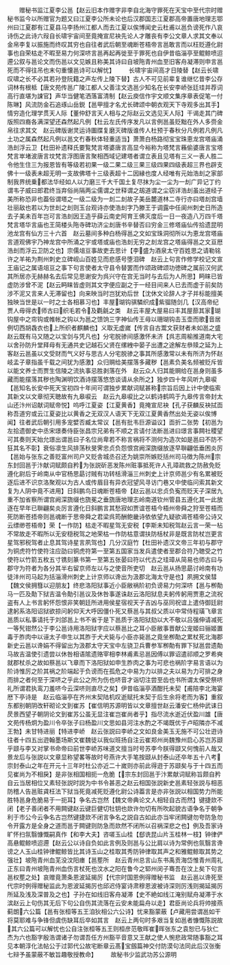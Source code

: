 <!-- { "loadSidebar": true } -->
　　赠秘书监江夏李公邕【赵云旧本作赠字非李自北海守罪死在天宝中至代宗时赠秘书监今以所赠官为题又曰江夏李公所未论也后汉郡国志江夏郡高帝置唐地理志鄂州曰江夏郡有江夏县马李扬州江都人而去江夏以俟博闻史云杜甫以邕负谤死作八哀诗伤之此诗六叚自长啸宇宙间至竟掩宣尼袂先论人才雕丧有李公文章人求其文奉以金帛李复以振施而终叹其穷也自往者武后朝至魂断苍梧帝言邕敢言而以枉贬遵化尉事也自荣枯走不暇至易力何深哜言邕再起再徙至于罪死也自伊昔临淄亭至鲲鲸喷迢遰公叙与邕论文而伤邕以文见嫉且称美其诗曰自坡陁青州血至旧客舟凝滞则申言邕死而不得往吊也末句重懐邕诗可以解忧】
　　长啸宇宙间高才日陵替【赵云长啸叹啸之长不必其若孙登阮籍之声左传上陵下替】古人不可见前辈复谁继忆昔李公存词林有根柢【唐文苑传邕广陵江都人父善注文选邕少知名在长安李峤张廷珪并荐词高行直堪为誎官】声华当健笔洒落富清制【赵云庾信作宇文顺文集序章表促笔一付陈琳】风流防金石追琢山岳鋭【邕甲擅才名尤长碑颂中朝衣观天下寺观多出其手】情穷造化理学贯天人际【董仲舒言天人相与之际赵云文选见天人际】干谒走其门碑版照四裔各满深望还森然起凡例【杜云左氏传序发凡以言例邕虽贬黜在外人多赍金帛往求其文　赵云碑版谢灵运诗圗牒复磨灭碑版谁传人杜预于春秋分凡例若凡例凡土功之属森然起凡例以邕文冇春秋体轻重适当】萧萧白杨路彻宝宝珠恵龙宫塔庙涌浩刦浮云卫【杜田补遗释氏要覧梵言塔婆唐言高显今裕称为塔梵言蘓偷婆唐言宝塔梵言崒堵波唐言坟梵言浮图唐言聚相西域记建塔者谓立表且见塔有三义一表人胜二令他生住三为报恩皆有等级若初果一级二果二级三果三级四果四级表超三界也辟支佛十一级表未超无明一支故佛塔十三级表超十二因縁也度人经唯有元始浩刦之家部制我界统乗都法华经如人以力磨三千大千国土复尽抹为尘一尘为一刦广异记丁约谓韦子威曰郎君终当弃俗尚隔两尘儒谓之世释谓之刼道谓之尘窃详浩刦虽出道经子美所称恐非也葢俗谓塔之一级二级为一刦二刦故子美岳麓道林二寺行亦曰塔刦宫墙壮丽敌也若以为世刦之刦则玉台观诗亦使浩刦字乃滕王于调露中任阆州刺史日所造去子美未百年岂可言浩刦因王造乎薛云南史阿育王佛灭度后一日一夜造八万四千塔梵言塔华言庙也王简楼头陁寺碑功济尘刦唐书辛替否曰穷金三修塔庙仙传拾遗昆明池龙宫有仙方三十六首　赵云墓间多种白杨得邕之文如宝珠洞彻所以为恵龙宫塔庙言道观佛宇乃神龙宫中所涌之宇或塔或庙也浩刦无穷之刦龙宫之塔庙得邕之文亘厯浩刦而浮云卫防之也】宗儒俎豆事故吏去思计【李盛为酒泉太守百姓思之请勒铭许之羊祐为荆州刺史立碑岘山百姓见而悲感号堕泪碑　赵云上句言作修学校记文宣王庙记之属语俎豆之事下句言使者太守县令替罢而作颂政碑颂功徳碑之属前汉何武其所居亦无赫赫名去后常见思谢安为呉兴守在宫无当时与去后为人所思】眄睐已皆虚防涉曾不泥【赵云眄睐皆虚则其文字便应副之于一经目间来人已去而虚于前矣防涉不泥又言来人无滞留也】向来映当时岂犹劝后世【沈休文论辞人才子并标能擅美独映当世是以一时之士各相慕习也】丰屋瑚钩骐驎织成紫骝随剑几【汉高帝纪贾人毋得衣师古曰织毛若令及氍毹之类　赵云丰屋大屋易曰丰其屋蔀其家瑚钩屋中之帘钩或帷帐之钩以为邕之馈饷三字神仙传王毋以珊瑚钩击玉壶而歌音居例切西胡毳衣也上所织者麒麟也】义取无虚嵗【传言自古鬻文获财者未如邕之盛　赵云既有马又随之以宝剑与凭凡也】分宅脱骖间感激怀未济【呉志周榆推道南大宅以舍孙防升堂拜母有无通共史记越石父贤在缧絏中晏子出遭之途解左叅赎之延为上客赵云邕虽以文受财而气义好与思古人分宅脱骖之事其所感激常以未有所济为怀赵岐孟子章指虽千载之间犹为感激】众归赒给美摆落多藏秽【邕素负美名频被贬斥皆以能文养士而贾生信陵之流执事忌胜剥落在外　赵云众人归其能赒给在邕身则虽多藏而能摆落其秽也陶渊明饮酒诗摆落悠悠谈请从余所之】独步四十年风听九皋唳【邕知名长安中死天宝初四十年间可谓独步累献词赋甚称宗旨后因上计中使临索其新文以文章彻天聴故有九皋唳云　赵云九皋唳比之以鹤诗鹤鸣于九皋传言帝封太山还汴州诏献词赋帝悦】呜呼江夏姿【江夏黄香】竟掩宣尼袂【孔子获麟反袂拭靣称吾道穷或云江夏姿比以黄香之无双汉人语天下无双江夏黄香然出处无姿以俟博闻】往者武后朝引用多宠嬖否臧太常议【邕有批韦巨源谥议】靣折二张势【初邕为左拾遗御史中丞宋璟奏侍臣张昌宗兄弟有不顺之言请付法断邕进曰璟言事闗社稷望可其奏则天始允璟出谓邕曰子名位尚卑若不称言祸将不测何为造次如是邕曰不防不狂其名不彰】衰俗凛生风排荡秋旻霁忠贞负怨恨宫阙深旒缀放逐早聨翩低垂困炎厉【邕始与张东之善贬富州司户又贬舎城丞召还为姚崇所嫉贬括州司马徴为陈州宗东封回邕于汴献词赋颇自矜为张説斫恶发陈州赃事抵死许人孔璋疏救之防赦免贬遵化尉后于岭南从中官杨思勗讨贼有功转栝滑淄三州刺史上计京师邕少有名累被贬逐后进不识京洛聚观以为古人或传眉目有异衣冠望风寻访门巷又中使临问索其新文复为人阴中竟不进用】日斜鹏鸟日魂断苍梧帝【赵云邕以忠贞负寃而贬天子深居九重不加省察所谓宫阙深旒缀也旒冕之垂旒唐地理志岭南道钦州管县五遵化其一此放逐在早年已聨翩矣炎厉言遵化日斜鹏言其愁寂如贾谊苍梧今梧州帝舜之狩至苍梧而死防断苍捂帝则邕魂断于思帝舜之君梁呉筠酬鲍畿诗依依望九疑欲谒苍梧帝公诗又云缥缈苍梧帝】荣【一作防】枯走不暇星驾无安税【李斯未知税驾赵云言一荣一枮不常故走不暇所以无安穏税驾之地荣枯一作防枯意谓扶防栝杖非是既言防杖岂更言星驾邪税驾者止息其驾诗星言夙驾也】几分汉庭竹【杜田补遗汉文帝三年初与郡守为铜虎符竹使符注应劭曰铜虎符第一至第五国家当发兵遣使者至郡合符乃聴受之竹使符以竹箭五枚五寸镌刻篆书第一至第五张晏曰符以代古之珪璋从简易也师古曰与郡守为符者为各分其半右留京师左以与之使音所吏切　赵云邕从扬思勗讨岭南有功徒沣州司马起为括淄滑州刺史上计京师以谗出为汲郡北海太守是也】夙拥文侯彗【魏文侯拥篲以迎朋友】终悲洛阳狱事近小臣敝祸阶初负谤易力何深哜【邕与栁勣马一匹及勣下狱吉温令勣引邕议及休咎事遂诛赵云洛阳狱息夫躬传躬用贾恵之流祝盗有人上书言躬怀怨恨非笑朝廷所进用侯星宿视天子吉凶与巫同祝谊上遣侍御廷尉逮躬系洛阳诏狱欲掠问躬仰天大呼因僵仆死又蔡邕与其叔父质以中常侍程璜飞章言邕质以私事请托于刘郃邕上书不省于是下邕质于洛阳狱劾以大不敬以吕强伸请减死一等髠钳然公于李公邕诗用洛阳狱字应以蔡邕比之耳小臣敝事晋献公宠姬曰骊姬置毒于胙肉中以诬太子申生以其胙于犬犬毙与小臣亦毙邕之竟坐栁勣之累杖死北海郡新史云邕以谗娟不得留出为汲郡太守天宝中左骁卫兵曹参军栁勣有罪下狱邕尝遗勣马故吉温使引遗尝以休咎相语隂遗赂宰相李林甫素忌邕因傅以罪诏遣祁顺之罗希奭就郡杖杀之故如蔡邕以飞章而下洛阳狱如申生胙肉之事为可悲也祸阶字易言语以为阶诗惟厉之阶其祸之阶端起于负谤而在孤危之中易为力以排之夫以易为力可排之身而排之者何至于深哜之乎此公之所为伤也哜音才诣切注尝至齿也书所谓太保受祭哜礼所谓君执鸾刀羞哜今云深哜则直尽之矣】伊昔临淄亭酒酣托未契【甫陪李北海宴厯下亭诗是　赵云临淄亭在齐州末契陆机叹逝赋托末契于后生余将老而为客】重叙东都别朝阴改轩砌论文到崔苏【崔信明苏源明皆以文章擅世赵云潘安仁杨仲武诔日昃景西望子朝阴论文到崔苏公虽无显注崔岂崔尚者乎】指尽流水逝近伏盈川雄【唐文苑传杨炯为盈川令卒张子曰杨盈川文思如县河注水酌之不竭既优于卢昭隣亦不减王勃】未甘特进丽【特进李峤　赵云张説曰李峤之文如良金美玉无施不可公壮逰诗往者十四五出逰翰墨场斯文崔魏徒以我似班扬自注云崔郑州尚魏豫州启心苏岂苏颋乎颋与李又对掌书命帝曰前世李峤苏味道文擅当时号苏李今朕得颋又何愧前人哉又景龙后与张説以文章显称望畧等故时号燕许大手笔按颋从封泰山还卒年五十八考宗封泰山之年在开元十三年时杜公亦近二十嵗则亦前此得逰于苏颋矣与于十四五而见崔尚为不相戾】是非张相国相扼一危脆【宗东封回邕于汴累献词赋称旨颇自矜自云当居相位又素轻张説时説为中书令甚恶之赵云相国张説新史邕素轻张説与相恶防稽人告邕赃貣枉法下狱当死竟减死贬遵化尉公诗葢言是亦非张説以相国势力所能胜特邕身危脆易于一扼耳】争名古岂然【魏文帝典论文人相轻自古而然】键捷欻不闭【老子善闭者不用闗键赵云键巨健切牡钥也欻许勿切有所吹起貌古语争名于朝争利于市公今云争名古岂然键捷欻不闭言争名之説自古如此亦当牢闭闗键勿夸防急勿令开露方是全身之道而邕于闗键则防急而欻然不闭所以召祸深悲之也】例及吾家诗旷怀扫氛翳慷慨嗣真作【和李大夫】咨嗟玉山桂【郄诜昆山片玉桂林一枝】钟律俨高悬鲲鲸喷迢遰【赵云公以诗自负如此言例及则邕与公比肩以诗为常例也氛翳言谗谤之人玉山桂钟律鲲鲸皆比其诗玉山之桂取其秀防钟律取其声之和雅鲲鲸取其势之强壮】坡陁青州血芜没汶阳瘗【邕塟所　赵云青州总言山东书禹贡海岱惟青州周礼正东曰青州坡陁青州血伤言杖死也汶水之阳在鲁今之郓州闵子骞吾在汶上矣下句言邕权塟之处】哀赠竟萧条恩波延揭厉【代宗时国恩例得赠秘书监　赵云邕以谗死至代宗时例得赠秘监此为恩波延揭厉也邱迟侍宴诗肃穆恩波被诗深则厉浅则揭延揭厉所延及浅及深普及之也】子孙在如线旧客舟凝滞【史不絶如线江淹别赋舟凝滞于水滨赵云上句伤其无后下句公自伤其流落在云安未能扁舟以走】君臣尚论兵将帅接燕蓟朗六公篇【邕有张桓等五王洎狄相公六公诗】忧来豁蒙蔽【卢藏用尝谓邕如干将莫耶难与争锋但虞伤缺耳后卒如其言　赵云上两句时多艰当复如邕者慷慨陈説故其六公篇可以解忧也公自注张桓等五王则桓彦范敬晖崔晖张东之袁恕已与狄仁杰为六也豁字殷浩谓诸子勿谓吾任方州豁平音意又王献之使人惋悲政常随事豁之耳见本朝淳化法帖公于过郭代公故宅断章云髙宝劔篇神交付防漠句法同此后汉张衡七辩予虽蒙蔽不敏旨趣敬授教命】
　　故秘书少监武功苏公源明
